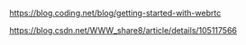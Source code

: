 https://blog.coding.net/blog/getting-started-with-webrtc


https://blog.csdn.net/WWW_share8/article/details/105117566
